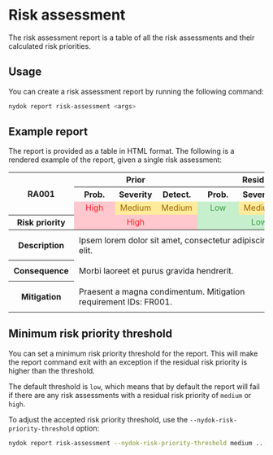 # Risk assessment

The risk assessment report is a table of all the risk assessments and their calculated risk priorities.

## Usage

You can create a risk assessment report by running the following command:

```bash
nydok report risk-assessment <args>
```

## Example report

The report is provided as a table in HTML format. The following is a rendered example of the report, given a single risk assessment:

<table class="nydok-risk-assessment">
  <thead>
    <tr>
      <th class="nydok-risk-id" rowspan="3" style="text-align: center;">RA001</th>
      <th class="nydok-risk-header nydok-risk-prior" colspan="3" style="text-align: center;">Prior</th>
      <th class="nydok-risk-header nydok-risk-residual" colspan="3" style="text-align: center;">Residual</th>
    </tr>
    <tr>
      <th class="nydok-risk-category nydok-risk-prior" style="text-align: center;">Prob.</th>
      <th class="nydok-risk-category nydok-risk-prior" style="text-align: center;">Severity</th>
      <th class="nydok-risk-category nydok-risk-prior" style="text-align: center;">Detect.</th>
      <th class="nydok-risk-category nydok-risk-residual" style="text-align: center;">Prob.</th>
      <th class="nydok-risk-category nydok-risk-residual" style="text-align: center;">Severity</th>
      <th class="nydok-risk-category nydok-risk-residual" style="text-align: center;">Detect.</th>
    </tr>
    <tr>
        <td colspan=1 class="nydok-risk-score nydok-risk-score-red nydok-risk-prior" style="color: #FF2020; background-color: #FFC7CE; text-align: center; min-width: 65px;">High</td>
        <td colspan=1 class="nydok-risk-score nydok-risk-score-orange nydok-risk-prior" style="color: #9C6500; background-color: #FFEB9C; text-align: center; min-width: 65px;">Medium</td>
        <td colspan=1 class="nydok-risk-score nydok-risk-score-orange nydok-risk-prior" style="color: #9C6500; background-color: #FFEB9C; text-align: center; min-width: 65px;">Medium</td>
        <td colspan=1 class="nydok-risk-score nydok-risk-score-green nydok-risk-residual" style="color: #3CA03F; background-color: #C6EFCE; text-align: center; min-width: 65px;">Low</td>
        <td colspan=1 class="nydok-risk-score nydok-risk-score-orange nydok-risk-residual" style="color: #9C6500; background-color: #FFEB9C; text-align: center; min-width: 65px;">Medium</td>
        <td colspan=1 class="nydok-risk-score nydok-risk-score-green nydok-risk-residual" style="color: #3CA03F; background-color: #C6EFCE; text-align: center; min-width: 65px;">High</td>
    </tr>
    <tr>
        <th>Risk priority</th>
        <td colspan=3 class="nydok-risk-score nydok-risk-score-red nydok-risk-prior" style="color: #FF2020; background-color: #FFC7CE; text-align: center; min-width: 65px;">High</td>
        <td colspan=3 class="nydok-risk-score nydok-risk-score-green nydok-risk-residual" style="color: #3CA03F; background-color: #C6EFCE; text-align: center; min-width: 65px;">Low</td>
    </tr>
  </thead>
  <tbody>
    <tr>
      <th class="nydok-risk-text-header" style="padding: 10px;">Description</th>
      <td class="nydok-risk-text" style="padding: 10px;" colspan="5">Ipsem lorem dolor sit amet, consectetur adipiscing elit.</td>
    </tr>
    <tr>
      <th class="nydok-risk-text-header" style="padding: 10px;">Consequence</th>
      <td class="nydok-risk-text" style="padding: 10px;" colspan="5">Morbi laoreet et purus gravida hendrerit.</td>
    </tr>
    <tr>
      <th class="nydok-risk-text-header" style="padding: 10px;">Mitigation</th>
      <td class="nydok-risk-text" style="padding: 10px;" colspan="5">Praesent a magna condimentum. Mitigation requirement IDs: FR001.</td>
    </tr>
  </tbody>
</table>


## Minimum risk priority threshold

You can set a minimum risk priority threshold for the report. This will make the report command exit with an exception if the residual risk priority is higher than the threshold.

The default threshold is `low`, which means that by default the report will fail if there are any risk assessments with a residual risk priority of `medium` or `high`.

To adjust the accepted risk priority threshold, use the `--nydok-risk-priority-threshold` option:

```bash
nydok report risk-assessment --nydok-risk-priority-threshold medium ...
```
